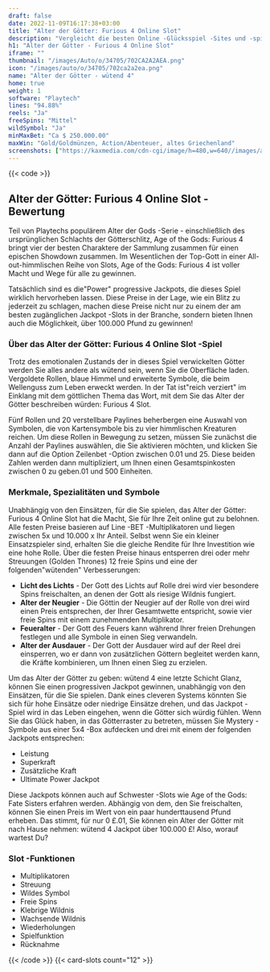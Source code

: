 ```yaml
---
draft: false
date: 2022-11-09T16:17:38+03:00
title: "Alter der Götter: Furious 4 Online Slot"
description: "Vergleicht die besten Online -Glücksspiel -Sites und -spiele Kanadas.  Unabhängige Produktbewertungen und exklusive Anmeldeangebote. Jetzt spielen!"
h1: "Alter der Götter - Furious 4 Online Slot"
iframe: ""
thumbnail: "/images/Auto/o/34705/702CA2A2AEA.png"
icon: "/images/auto/o/34705/702ca2a2ea.png"
name: "Alter der Götter - wütend 4"
home: true
weight: 1
software: "Playtech"
lines: "94.88%"
reels: "Ja"
freeSpins: "Mittel"
wildSymbol: "Ja"
minMaxBet: "Ca $ 250.000.00"
maxWin: "Gold/Goldmünzen, Action/Abenteuer, altes Griechenland"
screenshots: ["https://kaxmedia.com/cdn-cgi/image/h=480,w=640//images/auto/o/16665/e890233a1a.webp"]
---
```


{{< code >}}<h2>Alter der Götter: Furious 4 Online Slot -Bewertung</h2><p>Teil von Playtechs populärem Alter der Gods -Serie - einschließlich des ursprünglichen Schlachts der Götterschlitz, Age of the Gods: Furious 4 bringt vier der besten Charaktere der Sammlung zusammen für einen epischen Showdown zusammen. Im Wesentlichen der Top-Gott in einer All-out-himmlischen Reihe von Slots, Age of the Gods: Furious 4 ist voller Macht und Wege für alle zu gewinnen.</p><p>Tatsächlich sind es die"Power" progressive Jackpots, die dieses Spiel wirklich hervorheben lassen. Diese Preise in der Lage, wie ein Blitz zu jederzeit zu schlagen, machen diese Preise nicht nur zu einem der am besten zugänglichen Jackpot -Slots in der Branche, sondern bieten Ihnen auch die Möglichkeit, über 100.000 Pfund zu gewinnen!</p><h3>Über das Alter der Götter: Furious 4 Online Slot -Spiel</h3><p>Trotz des emotionalen Zustands der in dieses Spiel verwickelten Götter werden Sie alles andere als wütend sein, wenn Sie die Oberfläche laden. Vergoldete Rollen, blaue Himmel und erweiterte Symbole, die beim Wellenguss zum Leben erweckt werden. In der Tat ist"reich verziert" im Einklang mit dem göttlichen Thema das Wort, mit dem Sie das Alter der Götter beschreiben würden: Furious 4 Slot.</p><p>Fünf Rollen und 20 verstellbare Paylines beherbergen eine Auswahl von Symbolen, die von Kartensymbole bis zu vier himmlischen Kreaturen reichen. Um diese Rollen in Bewegung zu setzen, müssen Sie zunächst die Anzahl der Paylines auswählen, die Sie aktivieren möchten, und klicken Sie dann auf die Option Zeilenbet -Option zwischen 0.01 und 25. Diese beiden Zahlen werden dann multipliziert, um Ihnen einen Gesamtspinkosten zwischen 0 zu geben.01 und 500 Einheiten.</p><h3>Merkmale, Spezialitäten und Symbole</h3><p>Unabhängig von den Einsätzen, für die Sie spielen, das Alter der Götter: Furious 4 Online Slot hat die Macht, Sie für Ihre Zeit online gut zu belohnen. Alle festen Preise basieren auf Line -BET -Multiplikatoren und liegen zwischen 5x und 10.000 x Ihr Anteil. Selbst wenn Sie ein kleiner Einsatzspieler sind, erhalten Sie die gleiche Rendite für Ihre Investition wie eine hohe Rolle. Über die festen Preise hinaus entsperren drei oder mehr Streuungen (Golden Thrones) 12 freie Spins und eine der folgenden"wütenden" Verbesserungen:</p><ul><li><strong>Licht des Lichts</strong> - Der Gott des Lichts auf Rolle drei wird vier besondere Spins freischalten, an denen der Gott als riesige Wildnis fungiert.</li><li><strong>Alter der Neugier</strong> - Die Göttin der Neugier auf der Rolle von drei wird einen Preis entsprechen, der Ihrer Gesamtwette entspricht, sowie vier freie Spins mit einem zunehmenden Multiplikator.</li><li><strong>Feueralter</strong> - Der Gott des Feuers kann während Ihrer freien Drehungen festlegen und alle Symbole in einen Sieg verwandeln.</li><li><strong>Alter der Ausdauer</strong> - Der Gott der Ausdauer wird auf der Reel drei einsperren, wo er dann von zusätzlichen Göttern begleitet werden kann, die Kräfte kombinieren, um Ihnen einen Sieg zu erzielen.</li></ul><p>Um das Alter der Götter zu geben: wütend 4 eine letzte Schicht Glanz, können Sie einen progressiven Jackpot gewinnen, unabhängig von den Einsätzen, für die Sie spielen. Dank eines cleveren Systems könnten Sie sich für hohe Einsätze oder niedrige Einsätze drehen, und das Jackpot -Spiel wird in das Leben eingehen, wenn die Götter sich würdig fühlen. Wenn Sie das Glück haben, in das Götterraster zu betreten, müssen Sie Mystery -Symbole aus einer 5x4 -Box aufdecken und drei mit einem der folgenden Jackpots entsprechen:</p><ul><li>Leistung</li><li>Superkraft</li><li>Zusätzliche Kraft</li><li>Ultimate Power Jackpot</li></ul><p>Diese Jackpots können auch auf Schwester -Slots wie Age of the Gods: Fate Sisters erfahren werden. Abhängig von dem, den Sie freischalten, können Sie einen Preis im Wert von ein paar hunderttausend Pfund erheben. Das stimmt, für nur 0 £.01, Sie können ein Alter der Götter mit nach Hause nehmen: wütend 4 Jackpot über 100.000 £! Also, worauf wartest Du?</p><h3>
Slot -Funktionen</h3><ul>
<li></span>
Multiplikatoren</li>
<li></span>
Streuung</li>
<li></span>
Wildes Symbol</li>
<li></span>
Freie Spins</li>
<li></span>
Klebrige Wildnis</li>
<li></span>
Wachsende Wildnis</li>
<li></span>
Wiederholungen</li>
<li></span>
Spielfunktion</li>
<li></span>
Rücknahme</li></ul>{{< /code >}}
 {{< card-slots count="12" >}}